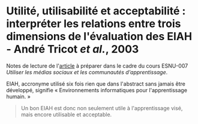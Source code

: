 # Utilité, utilisabilité et acceptabilité : interpréter les relations entre trois dimensions de l'évaluation des EIAH - André Tricot *et al.*, 2003

Notes de lecture de l'[article](https://www.researchgate.net/publication/36380886_Utilite_utilisabilite_acceptabilite_interpreter_les_relations_entre_trois_dimensions_de_l%27evaluation_des_EIAH) à préparer dans le cadre du cours ESNU-007 *Utiliser les médias sociaux et les communautés d'apprentissage*.

EIAH, accronyme utilisé six fois rien que dans l'abstract sans jamais être développé, signifie « Environnements informatiques pour l'apprentissage humain. »

> Un bon EIAH est donc non seulement utile à l'apprentissage visé, mais encore utilisable et acceptable.